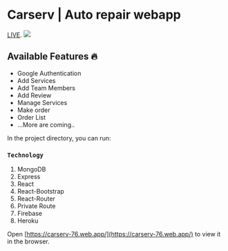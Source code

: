 # Carserv | Auto repair webapp

[LIVE](https://carserv-76.web.app/).
![](https://i.ibb.co/R4TC7r7/carserv.png)

## Available Features 🔥
* Google Authentication
* Add Services
* Add Team Members
* Add Review
* Manage Services
* Make order
* Order List
* ...More are coming..

In the project directory, you can run:

### `Technology`

1. MongoDB
2. Express
3. React
4. React-Bootstrap
5. React-Router
6. Private Route
7. Firebase
8. Heroku

Open [https://carserv-76.web.app/](https://carserv-76.web.app/) to view it in the browser.



